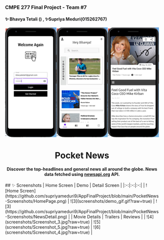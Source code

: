 ### CMPE 277 Final Project - Team #7
#### ✨ Bhavya Tetali () , ✨Supriya Meduri(015262767)

![Screen](https://github.com/supriyameduri9/AppFinalProject/blob/main/PocketNews-Screenshots/PocketNews-Merge.jpg)
<h1 align="center">Pocket News</h1>
<h4 align="center">
	Discover the top-headlines and general news all around the globe. News data fetched using <a href="https://newsapi.org/">newsapi.org</a> API.
</h4>
## ✨ Screenshots
| Home Screen | Demo |  Detail Screen |
|:-:|:-:|:-:|
| ![Home Screen](https://github.com/supriyameduri9/AppFinalProject/blob/main/PocketNews-Screenshots/HomePage.png) | ![3](screenshots/demo_gif.gif?raw=true) | ![3](https://github.com/supriyameduri9/AppFinalProject/blob/main/PocketNews-Screenshots/NewsDetail.png) |
| Movie Details | Trailers |  Reviews |
| ![4](screenshots/Screenshot_3.jpg?raw=true) | ![5](screenshots/Screenshot_5.jpg?raw=true) | ![6](screenshots/Screenshot_4.jpg?raw=true) |
